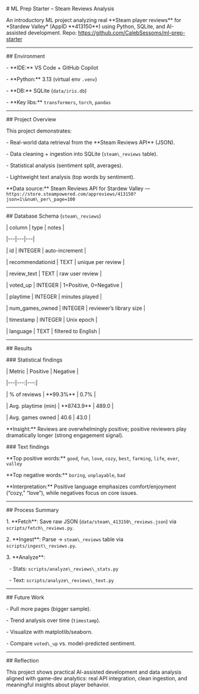 \# ML Prep Starter – Steam Reviews Analysis



An introductory ML project analyzing real \*\*Steam player reviews\*\* for \*Stardew Valley\* (AppID \*\*413150\*\*) using Python, SQLite, and AI-assisted development. Repo: https://github.com/CalebSessoms/ml-prep-starter



---



\## Environment

\- \*\*IDE:\*\* VS Code + GitHub Copilot

\- \*\*Python:\*\* 3.13 (virtual env `.venv`)

\- \*\*DB:\*\* SQLite (`data/iris.db`)

\- \*\*Key libs:\*\* `transformers`, `torch`, `pandas`



---



\## Project Overview

This project demonstrates:

\- Real-world data retrieval from the \*\*Steam Reviews API\*\* (JSON).

\- Data cleaning + ingestion into SQLite (`steam\_reviews` table).

\- Statistical analysis (sentiment split, averages).

\- Lightweight text analysis (top words by sentiment).



\*\*Data source:\*\* Steam Reviews API for Stardew Valley — `https://store.steampowered.com/appreviews/413150?json=1\&num\_per\_page=100`



---



\## Database Schema (`steam\_reviews`)

| column | type | notes |

|---|---|---|

| id | INTEGER | auto-increment |

| recommendationid | TEXT | unique per review |

| review\_text | TEXT | raw user review |

| voted\_up | INTEGER | 1=Positive, 0=Negative |

| playtime | INTEGER | minutes played |

| num\_games\_owned | INTEGER | reviewer’s library size |

| timestamp | INTEGER | Unix epoch |

| language | TEXT | filtered to English |



---



\## Results



\### Statistical findings

| Metric | Positive | Negative |

|---|---:|---:|

| % of reviews | \*\*99.3%\*\* | 0.7% |

| Avg. playtime (min) | \*\*8743.9\*\* | 489.0 |

| Avg. games owned | 40.6 | 43.0 |



\*\*Insight:\*\* Reviews are overwhelmingly positive; positive reviewers play dramatically longer (strong engagement signal).



\### Text findings

\*\*Top positive words:\*\* `good`, `fun`, `love`, `cozy`, `best`, `farming`, `life`, `ever`, `valley`  

\*\*Top negative words:\*\* `boring`, `unplayable`, `bad`



\*\*Interpretation:\*\* Positive language emphasizes comfort/enjoyment (“cozy,” “love”), while negatives focus on core issues.



---



\## Process Summary

1\. \*\*Fetch\*\*: Save raw JSON (`data/steam\_413150\_reviews.json`) via `scripts/fetch\_reviews.py`.  

2\. \*\*Ingest\*\*: Parse → `steam\_reviews` table via `scripts/ingest\_reviews.py`.  

3\. \*\*Analyze\*\*:  

&nbsp;  - Stats: `scripts/analyze\_reviews\_stats.py`  

&nbsp;  - Text: `scripts/analyze\_reviews\_text.py`



---



\## Future Work

\- Pull more pages (bigger sample).  

\- Trend analysis over time (`timestamp`).  

\- Visualize with matplotlib/seaborn.  

\- Compare `voted\_up` vs. model-predicted sentiment.



---



\## Reflection

This project shows practical AI-assisted development and data analysis aligned with game-dev analytics: real API integration, clean ingestion, and meaningful insights about player behavior.



